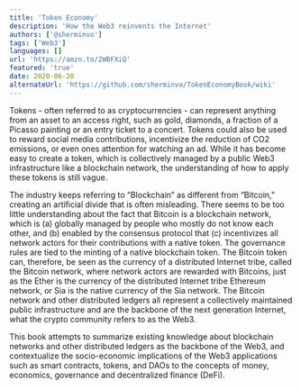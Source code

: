 ```yaml
---
title: 'Token Economy'
description: 'How the Web3 reinvents the Internet'
authors: ['@sherminvo']
tags: ['Web3']
languages: []
url: 'https://amzn.to/2WBFXiQ'
featured: 'true'
date: 2020-06-20
alternateUrl: 'https://github.com/sherminvo/TokenEconomyBook/wiki'
---
```


Tokens - often referred to as cryptocurrencies - can represent anything from an asset to an access right, such as gold, diamonds, a fraction of a Picasso painting or an entry ticket to a concert. Tokens could also be used to reward social media contributions, incentivize the reduction of CO2 emissions, or even ones attention for watching an ad. While it has become easy to create a token, which is collectively managed by a public Web3 infrastructure like a blockchain network, the understanding of how to apply these tokens is still vague.

The industry keeps referring to “Blockchain” as different from “Bitcoin,” creating an artificial divide that is often misleading. There seems to be too little understanding about the fact that Bitcoin is a blockchain network, which is (a) globally managed by people who mostly do not know each other, and (b) enabled by the consensus protocol that (c) incentivizes all network actors for their contributions with a native token. The governance rules are tied to the minting of a native blockchain token. The Bitcoin token can, therefore, be seen as the currency of a distributed Internet tribe, called the Bitcoin network, where network actors are rewarded with Bitcoins, just as the Ether is the currency of the distributed Internet tribe Ethereum network, or Sia is the native currency of the Sia network. The Bitcoin network and other distributed ledgers all represent a collectively maintained public infrastructure and are the backbone of the next generation Internet, what the crypto community refers to as the Web3.

This book attempts to summarize existing knowledge about blockchain networks and other distributed ledgers as the backbone of the Web3, and contextualize the socio-economic implications of the Web3 applications such as smart contracts, tokens, and DAOs to the concepts of money, economics, governance and decentralized finance (DeFi).